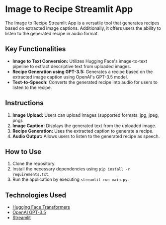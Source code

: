# Image to Recipe Streamlit App
The Image to Recipe Streamlit App is a versatile tool that generates recipes based on extracted image captions. Additionally, it offers users the ability to listen to the generated recipe in audio format.
## Key Functionalities
- **Image to Text Conversion:** Utilizes Hugging Face's image-to-text pipeline to extract descriptive text from uploaded images.
- **Recipe Generation using GPT-3.5:** Generates a recipe based on the extracted image caption using OpenAI's GPT-3.5 model.
- **Text-to-Speech:** Converts the generated recipe into audio for users to listen to the recipe.

## Instructions
1. **Image Upload:** Users can upload images (supported formats: jpg, jpeg, png).
2. **Image Caption:** Displays the generated text from the uploaded image.
3. **Recipe Generation:** Uses the extracted caption to generate a recipe.
4. **Audio Output:** Allows users to listen to the generated recipe as speech.

## How to Use
1. Clone the repository.
2. Install the necessary dependencies using `pip install -r requirements.txt`.
3. Run the application by executing `streamlit run main.py`.

## Technologies Used
- [Hugging Face Transformers](https://huggingface.co/transformers/)
- [OpenAI GPT-3.5](https://beta.openai.com/)
- [Streamlit](https://streamlit.io/)
